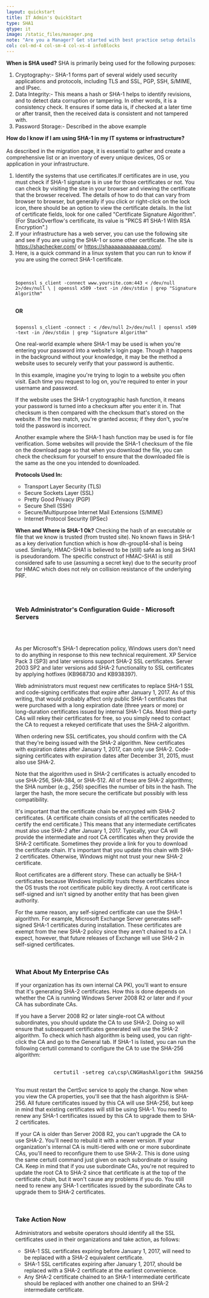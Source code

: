 ```yaml
---
layout: quickstart
title: IT Admin's QuickStart
type: SHA1
qtype: it
image: /static_files/manager.png
note: "Are you a Manager? Get started with best practice setup details above."
col: col-md-4 col-sm-4 col-xs-4 infoBlocks
---
```

 <p id="when">
            <strong>When is SHA used?</strong>
            SHA is primarily being used for the following purposes:
            <ol><li>
                Cryptography:- SHA-1 forms part of several widely used security applications and protocols, including TLS and SSL, PGP, SSH, S/MIME, and IPsec.
              </li>
              <li>
                Data Integrity:- This means a hash or SHA-1 helps to identify revisions, and to detect data corruption or tampering. In other words, it is a consistency check. It ensures if some data is, if checked at a later time or after transit, then the received data is consistent and not tampered with.
              </li>
              <li>
                Password Storage:- Described in the above example
              </li>
            </ol>
          </p>

<p id="identification">
            <strong>How do I know if I am using SHA-1 in my IT systems or infrastructure?</strong><br /> <br />
            As described in the migration page, it is essential to gather and create a comprehensive list or an inventory of every unique devices, OS or application in your infrastructure.
            <ol><li>
                Identify the systems that use certificates.If certificates are in use, you must check if SHA-1 signature is in use for those certificates or not. You can check by visiting the site in your browser and viewing the certificate that the browser received. The details of how to do that can vary from browser to browser, but generally if you click or right-click on the lock icon, there should be an option to view the certificate details. In the list of certificate fields, look for one called "Certificate Signature Algorithm". (For StackOverflow's certificate, its value is "PKCS #1 SHA-1 With RSA Encryption".)
              </li>
              <li>
                If your infrastructure has a web server, you can use the following site and see if you are using the SHA-1 or some other certificate. The site is <a href="https://shachecker.com/">https://shachecker.com/</a> or <a href="https://shaaaaaaaaaaaaa.com/">https://shaaaaaaaaaaaaa.com/</a>.
              </li>
              <li>
                Here, is a quick command in a linux system that you can run to know if you are using the correct SHA-1 certificate.<br /><br />
                <pre>
                  <code>
$openssl s_client -connect www.yoursite.com:443 < /dev/null 2>/dev/null \ | openssl x509 -text -in /dev/stdin | grep "Signature Algorithm"</code>
                </pre>
<strong>OR</strong>
<pre><code>
$openssl s_client -connect <host>:<port> < /dev/null 2>/dev/null | openssl x509 -text -in /dev/stdin | grep "Signature Algorithm"
</code></pre>
<p>
            One real-world example where SHA-1 may be used is when you're entering your password into a website's login page. Though it happens in the background without your knowledge, it may be the method a website uses to securely verify that your password is authentic.
</p>
<p>
            In this example, imagine you're trying to login to a website you often visit. Each time you request to log on, you're required to enter in your username and password.
          </p>
          <p>
            If the website uses the SHA-1 cryptographic hash function, it means your password is turned into a checksum after you enter it in. That checksum is then compared with the checksum that's stored on the website. If the two match, you're granted access; if they don't, you're told the password is incorrect.
          </p>
          <p>
            Another example where the SHA-1 hash function may be used is for file verification. Some websites will provide the SHA-1 checksum of the file on the download page so that when you download the file, you can check the checksum for yourself to ensure that the downloaded file is the same as the one you intended to downloaded.
 </p>

<p id="where">
            <strong>Protocols Used In:</strong>
            <ul>
              <li>Transport Layer Security (TLS)</li>
              <li>Secure Sockets Layer (SSL)</li>
              <li>Pretty Good Privacy (PGP)</li>
              <li>Secure Shell (SSH)</li>
              <li>Secure/Multipurpose Internet Mail Extensions (S/MIME)</li>
              <li>Internet Protocol Security (IPSec)</li>
            </ul>
          </p>
          <p id="whenToUse">
            <strong>When and Where is SHA-1 Ok?</strong>
            Checking the hash of an executable or file that we know is trusted (from trusted site).
            No known flaws in SHA-1 as a key derivation function which is how dh-group14-sha1 is being used.  
            Similarly, HMAC-SHA1 is believed to be (still) safe as long as SHA1 is pseudorandom.   
            The specific construct of HMAC-SHA1 is still considered safe to use (assuming a secret key) due to the security proof for HMAC which does not rely on collision resistance of the underlying PRF.
          </p>
</div>
<br /> <br />

<h3>Web Administrator's Configuration Guide - Microsoft Servers</h3>
<br /> <br />
<p>
            As per Microsoft's SHA-1 deprecation policy, Windows users don't need to do anything in response to this new technical requirement. XP Service Pack 3 (SP3) and later versions support SHA-2 SSL certificates. Server 2003 SP2 and later versions add SHA-2 functionality to SSL certificates by applying hotfixes (KB968730 and KB938397).
          </p>
          <p>
            <span class="green">Web administrators must request new certificates to replace SHA-1 SSL and code-signing certificates that expire after January 1, 2017.</span> As of this writing, that would probably affect only public SHA-1 certificates that were purchased with a long expiration date (three years or more) or long-duration certificates issued by internal SHA-1 CAs. Most third-party CAs will rekey their certificates for free, so you simply need to contact the CA to request a rekeyed certificate that uses the SHA-2 algorithm.
          </p>
          <p>
            When ordering new SSL certificates, you should confirm with the CA that they're being issued with the SHA-2 algorithm. New certificates with expiration dates after January 1, 2017, can only use SHA-2. Code-signing certificates with expiration dates after December 31, 2015, must also use SHA-2.
          </p>
          <p>
            Note that the algorithm used in SHA-2 certificates is actually encoded to use SHA-256, SHA-384, or SHA-512. All of these are SHA-2 algorithms; the SHA number (e.g., 256) specifies the number of bits in the hash. The larger the hash, the more secure the certificate but possibly with less compatibility.
          </p>
          <p>
            <span class="green">It's important that the certificate chain be encrypted with SHA-2 certificates. (A certificate chain consists of all the certificates needed to certify the end certificate.)</span> This means that any intermediate certificates must also use SHA-2 after January 1, 2017. Typically, your CA will provide the intermediate and root CA certificates when they provide the SHA-2 certificate. Sometimes they provide a link for you to download the certificate chain. It's important that you update this chain with SHA-2 certificates. Otherwise, Windows might not trust your new SHA-2 certificate.
          </p>
          <p>
            Root certificates are a different story. These can actually be SHA-1 certificates because Windows implicitly trusts these certificates since the OS trusts the root certificate public key directly. A root certificate is self-signed and isn't signed by another entity that has been given authority.
          </p>
          <p>
            For the same reason, any self-signed certificate can use the SHA-1 algorithm. For example, Microsoft Exchange Server generates self-signed SHA-1 certificates during installation. These certificates are exempt from the new SHA-2 policy since they aren't chained to a CA. I expect, however, that future releases of Exchange will use SHA-2 in self-signed certificates.
          </p>

<br />
          <h3 id="enterprise">What About My Enterprise CAs</h3>
          <p>
            If your organization has its own internal CA PKI, you'll want to ensure that it's generating SHA-2 certificates. How this is done depends on whether the CA is running Windows Server 2008 R2 or later and if your CA has subordinate CAs.
          </p>
          <p>
            If you have a Server 2008 R2 or later single-root CA without subordinates, you should update the CA to use SHA-2. Doing so will ensure that subsequent certificates generated will use the SHA-2 algorithm. To check which hash algorithm is being used, you can right-click the CA and go to the General tab. If SHA-1 is listed, you can run the following certutil command to configure the CA to use the SHA-256 algorithm:
            <xmp>
            certutil -setreg ca\csp\CNGHashAlgorithm SHA256
            </xmp>
          </p>
          <p>
            You must restart the CertSvc service to apply the change. Now when you view the CA properties, you'll see that the hash algorithm is SHA-256. All future certificates issued by this CA will use SHA-256, but keep in mind that existing certificates will still be using SHA-1. You need to renew any SHA-1 certificates issued by this CA to upgrade them to SHA-2 certificates.
          </p>
          <p>
            <span class="red">If your CA is older than Server 2008 R2, you can't upgrade the CA to use SHA-2. You'll need to rebuild it with a newer version.</span> If your organization's internal CA is multi-tiered with one or more subordinate CAs, you'll need to reconfigure them to use SHA-2. This is done using the same certutil command just given on each subordinate or issuing CA. Keep in mind that if you use subordinate CAs, you're not required to update the root CA to SHA-2 since that certificate is at the top of the certificate chain, but it won't cause any problems if you do. You still need to renew any SHA-1 certificates issued by the subordinate CAs to upgrade them to SHA-2 certificates.
          </p>

<br />
          <h3 id="action">Take Action Now</h3>
          <p>
            Administrators and website operators should identify all the SSL certificates used in their organizations and take action, as follows:
            <ul>
              <li>
                SHA-1 SSL certificates expiring before January 1, 2017, will need to be replaced with a SHA-2 equivalent certificate.
              </li>
              <li>
                SHA-1 SSL certificates expiring after January 1, 2017, should be replaced with a SHA-2 certificate at the earliest convenience.
              </li>
              <li>
                Any SHA-2 certificate chained to an SHA-1 intermediate certificate should be replaced with another one chained to an SHA-2 intermediate certificate.
              </li>
            </ul>
          </p>
